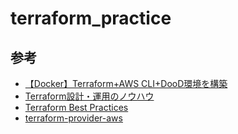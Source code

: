 # terraform_practice

## 参考

- [【Docker】Terraform+AWS CLI+DooD環境を構築](https://qiita.com/Shoma0210/items/7178284e4fdbcd5f9dc2)
- [Terraform設計・運用のノウハウ](https://qiita.com/naomichi-y/items/4501331d114b4ef9d584)
- [Terraform Best Practices](https://www.terraform-best-practices.com/code-structure)
- [terraform-provider-aws](https://github.com/hashicorp/terraform-provider-aws)